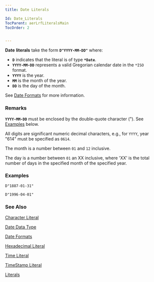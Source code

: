 ```yaml
---
title: Date Literals

Id: Date_Literals
TocParent: aerLrfLiteralsMain
TocOrder: 2


---
```


**Date** **literals** take the form **`D"YYYY-MM-DD"`** where: 

- **`D`** indicates that the literal is of type **`*Date`**.
- **`YYYY-MM-DD`** represents a valid Gregorian calendar date in the `*ISO` format.
- **`YYYY`** is the year.
- **`MM`** is the month of the year.
- **`DD`** is the day of the month.

See [Date Formats](Date_Formats.html) for more information. 

### Remarks
**`YYYY-MM-DD`** must be enclosed by the double-quote character (").  See [Examples](#examples) below. 

All digits are significant numeric decimal characters, e.g., for `YYYY`, year "614" must be specified as `0614`.

The month is a number between `01` and `12` inclusive.

The day is a number between `01` an XX inclusive, where 'XX' is the total number of days in the specified month of the specified year.

### Examples
`D"1887-01-31"`

`D"1996-04-01"`

### See Also
[Character Literal](Character_Literal.html)

[Date Data Type](Date_Data_Type.html)

[Date Formats](Date_Formats.html)

[Hexadecimal Literal](Hexadecimal_Literal.html)

[Time Literal](Time_Literals.html)

[TimeStamp Literal](Timestamp_Literals.html)

[Literals](ecrLrfLiteralsMain.html) 
